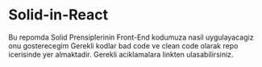 # Solid-in-React
Bu repomda Solid Prensiplerinin Front-End kodumuza nasil uygulayacagiz onu gosterecegim
Gerekli kodlar bad code ve clean code olarak repo icerisinde yer almaktadir. 
Gerekli aciklamalara linkten ulasabilirsiniz.

